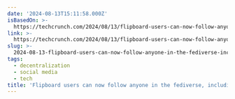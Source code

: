 ```yaml
---
date: '2024-08-13T15:11:58.000Z'
isBasedOn: >-
  https://techcrunch.com/2024/08/13/flipboard-users-can-now-follow-anyone-in-the-fediverse-including-those-on-threads/
link: >-
  https://techcrunch.com/2024/08/13/flipboard-users-can-now-follow-anyone-in-the-fediverse-including-those-on-threads/
slug: >-
  2024-08-13-flipboard-users-can-now-follow-anyone-in-the-fediverse-including-those-on
tags:
  - decentralization
  - social media
  - tech
title: 'Flipboard users can now follow anyone in the fediverse, including those on '
---
```

 
